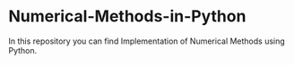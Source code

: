# Numerical-Methods-in-Python
In this repository you can find Implementation of Numerical Methods using Python.

